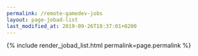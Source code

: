 ```yaml
---
permalink: /remote-gamedev-jobs
layout: page-jobad-list
last_modified_at: 2019-09-26T18:37:01+0200
---
```

{% include render_jobad_list.html permalink=page.permalink %}
